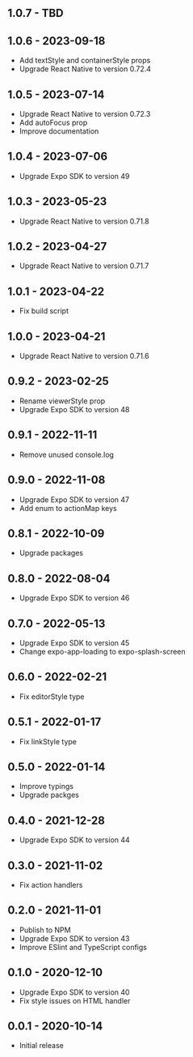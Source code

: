 ## 1.0.7 - TBD

## 1.0.6 - 2023-09-18

* Add textStyle and containerStyle props
* Upgrade React Native to version 0.72.4

## 1.0.5 - 2023-07-14

* Upgrade React Native to version 0.72.3
* Add autoFocus prop
* Improve documentation

## 1.0.4 - 2023-07-06

* Upgrade Expo SDK to version 49

## 1.0.3 - 2023-05-23

* Upgrade React Native to version 0.71.8

## 1.0.2 - 2023-04-27

* Upgrade React Native to version 0.71.7

## 1.0.1 - 2023-04-22

* Fix build script

## 1.0.0 - 2023-04-21

* Upgrade React Native to version 0.71.6

## 0.9.2 - 2023-02-25

* Rename viewerStyle prop
* Upgrade Expo SDK to version 48

## 0.9.1 - 2022-11-11

* Remove unused console.log

## 0.9.0 - 2022-11-08

* Upgrade Expo SDK to version 47
* Add enum to actionMap keys

## 0.8.1 - 2022-10-09

* Upgrade packages

## 0.8.0 - 2022-08-04

* Upgrade Expo SDK to version 46

## 0.7.0 - 2022-05-13

* Upgrade Expo SDK to version 45
* Change expo-app-loading to expo-splash-screen

## 0.6.0 - 2022-02-21

* Fix editorStyle type

## 0.5.1 - 2022-01-17

* Fix linkStyle type

## 0.5.0 - 2022-01-14

* Improve typings
* Upgrade packges

## 0.4.0 - 2021-12-28

* Upgrade Expo SDK to version 44

## 0.3.0 - 2021-11-02

* Fix action handlers

## 0.2.0 - 2021-11-01

* Publish to NPM
* Upgrade Expo SDK to version 43
* Improve ESlint and TypeScript configs

## 0.1.0 - 2020-12-10

* Upgrade Expo SDK to version 40
* Fix style issues on HTML handler

## 0.0.1 - 2020-10-14

* Initial release
